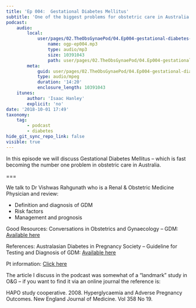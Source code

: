 ```yaml
---
title: 'Ep 004:  Gestational Diabetes Mellitus'
subtitle: 'One of the biggest problems for obstetric care in Australia'
podcast:
    audio:
        local:
            user/pages/02.TheObsGynaePod/04.Ep004-gestational-diabetes-mellitus/ogp-ep004.mp3:
                name: ogp-ep004.mp3
                type: audio/mp3
                size: 10391043
                path: user/pages/02.TheObsGynaePod/04.Ep004-gestational-diabetes-mellitus/ogp-ep004.mp3
        meta:
            guid: user/pages/02.TheObsGynaePod/04.Ep004-gestational-diabetes-mellitus/ogp-ep004.mp3
            type: audio/mpeg
            duration: '14:20'
            enclosure_length: 10391043
    itunes:
        author: 'Isaac Hanley'
        explicit: 'no'
date: '2018-10-01 17:49'
taxonomy:
    tag:
        - podcast
        - diabetes
hide_git_sync_repo_link: false
visible: true
---
```


In this episode we will discuss Gestational Diabetes Mellitus – which is fast becoming the number one problem in obstetric care in Australia.

===

We talk to Dr Vishwas Rahgunath who is a Renal & Obstetric Medicine Physician and review:
* Definition and diagnosis of GDM
* Risk factors
* Management and prognosis

Good Resources:
Conversations in Obstetrics and Gynaecology – GDM: [Available here](https://cog.podbean.com/e/cog2-gestational-diabetes/)

References:
Australasian Diabetes in Pregnancy Society – Guideline for Testing and Diagnosis of GDM: [Available here](https://adips.org/downloads/2014ADIPSGDMGuidelinesV18.11.2014_000.pdf)

Pt information: [Click here](https://adips.org/resources-pregnancy-and-diabetes.asp)

The article I discuss in the podcast was somewhat of a “landmark” study in O&G – if you want to find it via an online journal the reference is:

HAPO study cooperative. 2008. Hyperglycaemia and Adverse Pregnancy Outcomes. New England Journal of Medicine. Vol 358 No 19.